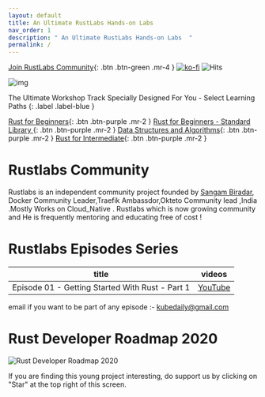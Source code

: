 ```yaml
---
layout: default
title: An Ultimate RustLabs Hands-on Labs
nav_order: 1
description: " An Ultimate RustLabs Hands-on Labs  "
permalink: /
---
```

[Join RustLabs Community](https://discord.gg/aU3yAmF){: .btn .btn-green .mr-4 } [![ko-fi](https://www.ko-fi.com/img/githubbutton_sm.svg)](https://ko-fi.com/K3K0E60M)
![Hits](https://hitcounter.pythonanywhere.com/count/tag.svg?url=https%3A%2F%2Frustlabs.kubedaily.com%2F) <br>

![img](https://raw.githubusercontent.com/sangam14/RustLabs/master/img/rustbanner.png)

The Ultimate Workshop Track Specially Designed For You - Select Learning Paths 
{: .label .label-blue }

[Rust for Beginners](http://rustlabs.kubedaily.com/Beginners/README.html){: .btn .btn-purple .mr-2 } [Rust for Beginners - Standard Library ](){: .btn .btn-purple .mr-2 } [Data Structures and Algorithms](){: .btn .btn-purple .mr-2 } [Rust for Intermediate](){: .btn .btn-purple .mr-2 }   

# Rustlabs Community 

Rustlabs is an independent community project founded by [Sangam Biradar](https://twitter.com/BiradarSangam/), Docker Community Leader,Traefik Ambassdor,Okteto Community lead ,India .Mostly Works on Cloud_Native . Rustlabs which is now growing community and He is frequently mentoring and educating free of cost ! 

# Rustlabs Episodes Series 

| title                                                                                 | videos  |
|---------------------------------------------------------------------------------------|---------|
| Episode 01 - Getting Started With Rust - Part 1  | [YouTube](https://www.youtube.com/watch?v=QrIvsftiVnQ)  |

email if you want to be part of any episode :- kubedaily@gmail.com 


# Rust Developer Roadmap 2020

 ![Rust Developer Roadmap 2020](https://raw.githubusercontent.com/sangam14/RustLabs/master/img/rust-web-developer-roadmap.png)
 
If you are finding this young project interesting, do support us by clicking on "Star" at the top right of this screen.




